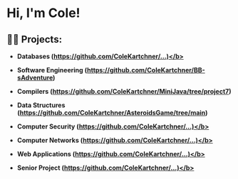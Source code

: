 <h1>Hi, I'm Cole!

<h2>👨‍💻 Projects:</h2>

  - <b>Databases (https://github.com/ColeKartchner/...)</b>

  - <b>Software Engineering (https://github.com/ColeKartchner/BB-sAdventure)</b>

  - <b>Compilers (https://github.com/ColeKartchner/MiniJava/tree/project7)</b>

  - <b>Data Structures (https://github.com/ColeKartchner/AsteroidsGame/tree/main)</b>

  - <b>Computer Security (https://github.com/ColeKartchner/...)</b>

  - <b>Computer Networks (https://github.com/ColeKartchner/...)</b>

  - <b>Web Applications (https://github.com/ColeKartchner/...)</b>

  - <b>Senior Project (https://github.com/ColeKartchner/...)</b>
